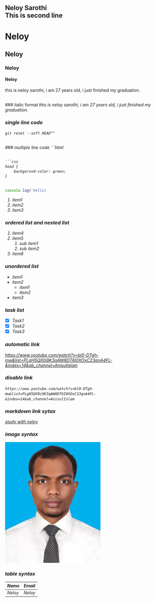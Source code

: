 <!--markdown tutorial-->
Neloy Sarothi<br/>
This is second line
---
# Neloy 
## Neloy
### Neloy
#### Neloy

<p>this is neloy sarothi, i am 27 years old, i just finished my graduation.<p/>


<br/>
### italic format
<i>this is neloy sarothi, i am 27 years old, i just finished my graduation.<i/>

### single line code
`git reset --soft HEAD^^`


<br/>
### multiple line code
```html
<html>
<head><head/>
<body><body/>

<html/>

```

```css
head {
    backgorund-color: green;
}
```

```javascript

console.log('hello)
```

<ol>
 <li>item1</li>
 <li>item2</li>
 <li>item3</li>
</ol>

### ordered list and nested list
1. item4
2. item5
   1. sub item1
   2. sub item2
3. item6

### unordered list
- item1
- item2
   - item1
   - item2
- item3

### task list
-[x] Task1
-[x] Task2
-[x] Task3

### automatic link
https://www.youtube.com/watch?v=bl0-DTgh-mw&list=PLgH5QX0i9K3qAW8DT6I0XOxC23qnA4FL-&index=14&ab_channel=AnisulIslam

### disable link 
`https://www.youtube.com/watch?v=bl0-DTgh-mw&list=PLgH5QX0i9K3qAW8DT6I0XOxC23qnA4FL-&index=14&ab_channel=AnisulIslam`

### markdown link sytax
[study with neloy](https://www.youtube.com/watch?v=bl0-DTgh-mw&list=PLgH5QX0i9K3qAW8DT6I0XOxC23qnA4FL-&index=14&ab_channel=AnisulIslam)


### image syntax
<!-- ![alt text](./images/Neloy.jpg) -->
<img src="./images/Neloy.JPG" title="profile image"/>


### table syntax
| Name | Email |
| -----|--------|
|Neloy | Neloy|
